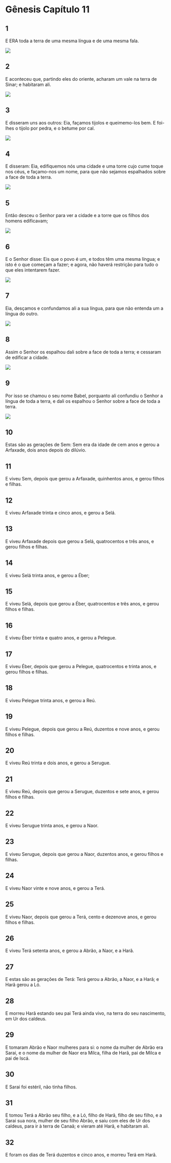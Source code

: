 # Gênesis Capítulo 11

## 1
E ERA toda a terra de uma mesma língua e de uma mesma fala.

![](../.img/Gn/11/1-0.jpg)

## 2
E aconteceu que, partindo eles do oriente, acharam um vale na terra de Sinar; e habitaram ali.

![](../.img/Gn/11/2-0.jpg)

## 3
E disseram uns aos outros: Eia, façamos tijolos e queimemo-los bem. E foi-lhes o tijolo por pedra, e o betume por cal.

![](../.img/Gn/11/3-0.jpg)

## 4
E disseram: Eia, edifiquemos nós uma cidade e uma torre cujo cume toque nos céus, e façamo-nos um nome, para que não sejamos espalhados sobre a face de toda a terra.

![](../.img/Gn/11/4-0.jpg)

## 5
Então desceu o Senhor para ver a cidade e a torre que os filhos dos homens edificavam;

![](../.img/Gn/11/5-0.jpg)

## 6
E o Senhor disse: Eis que o povo é um, e todos têm uma mesma língua; e isto é o que começam a fazer; e agora, não haverá restrição para tudo o que eles intentarem fazer.

![](../.img/Gn/11/6-0.jpg)

## 7
Eia, desçamos e confundamos ali a sua língua, para que não entenda um a língua do outro.

![](../.img/Gn/11/7-0.jpg)

## 8
Assim o Senhor os espalhou dali sobre a face de toda a terra; e cessaram de edificar a cidade.

![](../.img/Gn/11/8-0.jpg)

## 9
Por isso se chamou o seu nome Babel, porquanto ali confundiu o Senhor a língua de toda a terra, e dali os espalhou o Senhor sobre a face de toda a terra.

![](../.img/Gn/11/9-0.jpg)

## 10
Estas são as gerações de Sem: Sem era da idade de cem anos e gerou a Arfaxade, dois anos depois do dilúvio.

## 11
E viveu Sem, depois que gerou a Arfaxade, quinhentos anos, e gerou filhos e filhas.

## 12
E viveu Arfaxade trinta e cinco anos, e gerou a Selá.

## 13
E viveu Arfaxade depois que gerou a Selá, quatrocentos e três anos, e gerou filhos e filhas.

## 14
E viveu Selá trinta anos, e gerou a Éber;

## 15
E viveu Selá, depois que gerou a Éber, quatrocentos e três anos, e gerou filhos e filhas.

## 16
E viveu Éber trinta e quatro anos, e gerou a Pelegue.

## 17
E viveu Éber, depois que gerou a Pelegue, quatrocentos e trinta anos, e gerou filhos e filhas.

## 18
E viveu Pelegue trinta anos, e gerou a Reú.

## 19
E viveu Pelegue, depois que gerou a Reú, duzentos e nove anos, e gerou filhos e filhas.

## 20
E viveu Reú trinta e dois anos, e gerou a Serugue.

## 21
E viveu Reú, depois que gerou a Serugue, duzentos e sete anos, e gerou filhos e filhas.

## 22
E viveu Serugue trinta anos, e gerou a Naor.

## 23
E viveu Serugue, depois que gerou a Naor, duzentos anos, e gerou filhos e filhas.

## 24
E viveu Naor vinte e nove anos, e gerou a Terá.

## 25
E viveu Naor, depois que gerou a Terá, cento e dezenove anos, e gerou filhos e filhas.

## 26
E viveu Terá setenta anos, e gerou a Abrão, a Naor, e a Harã.

## 27
E estas são as gerações de Terá: Terá gerou a Abrão, a Naor, e a Harã; e Harã gerou a Ló.

## 28
E morreu Harã estando seu pai Terá ainda vivo, na terra do seu nascimento, em Ur dos caldeus.

## 29
E tomaram Abrão e Naor mulheres para si: o nome da mulher de Abrão era Sarai, e o nome da mulher de Naor era Milca, filha de Harã, pai de Milca e pai de Iscá.

## 30
E Sarai foi estéril, não tinha filhos.

## 31
E tomou Terá a Abrão seu filho, e a Ló, filho de Harã, filho de seu filho, e a Sarai sua nora, mulher de seu filho Abrão, e saiu com eles de Ur dos caldeus, para ir à terra de Canaã; e vieram até Harã, e habitaram ali.

## 32
E foram os dias de Terá duzentos e cinco anos, e morreu Terá em Harã.

